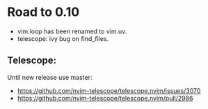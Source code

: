 # Road to 0.10

- vim.loop has been renamed to vim.uv.
- telescope: ivy bug on find_files.

## Telescope:

Until new release use master:
- https://github.com/nvim-telescope/telescope.nvim/issues/3070
- https://github.com/nvim-telescope/telescope.nvim/pull/2986

